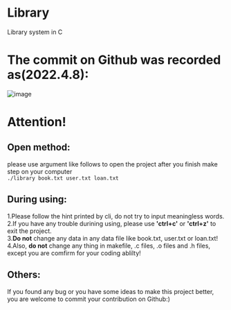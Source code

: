 # Library
Library system in C
# The commit on Github was recorded as(2022.4.8):
![image](https://user-images.githubusercontent.com/93996508/162400274-00ed4c0b-0f4a-4ed2-9228-ca59606b10f4.png)

# Attention!
## Open method:
please use argument like follows to open the project after you finish make step on your computer  
`
./library book.txt user.txt loan.txt
`
## During using:
1.Please follow the hint printed by cli, do not try to input meaningless words.  
2.If you have any trouble durining using, please use **'ctrl+c'** or **'ctrl+z'** to exit the project.  
3.**Do not** change any data in any data file like book.txt, user.txt or loan.txt!  
4.Also, **do not** change any thing in makefile, .c files, .o files and .h files, except you are comfirm for your coding ablilty!

## Others:
If you found any bug or you have some ideas to make this project better, you are welcome to commit your contribution on Github:)
